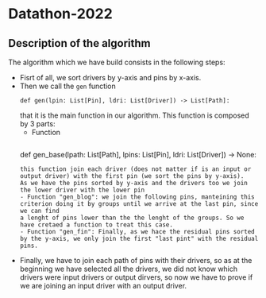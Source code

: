 # Datathon-2022

## Description of the algorithm
The algorithm which we have build consists in the following steps:
- Fisrt of all, we sort drivers by y-axis and pins by x-axis.
- Then we call the `gen` function
    ```python3
    def gen(lpin: List[Pin], ldri: List[Driver]) -> List[Path]:
    ```
   that it is the main function in our algorithm. This function is composed by 3 parts:
  - Function 
    ```python3
   def gen_base(lpath: List[Path], lpins: List[Pin], ldri: List[Driver]) -> None:
    ```
    this function join each driver (does not matter if is an input or output driver) with the first pin (we sort the pins by y-axis). 
    As we have the pins sorted by y-axis and the drivers too we join the lower driver with the lower pin
  - Function "gen_blog": we join the following pins, manteining this criterion doing it by groups until we arrive at the last pin, since we can find
  a lenght of pins lower than the the lenght of the groups. So we have cretaed a function to treat this case.
  - Function "gen_fin": Finally, as we hace the residual pins sorted by the y-axis, we only join the first "last pint" with the residual pins.
- Finally, we have to join each path of pins with their drivers, so as at the beginning we have selected all the drivers, we did not know which drivers were
input drivers or output dirvers, so now we have to prove if we are joining an input driver with an output driver.
